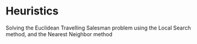 # Heuristics
Solving the Euclidean Travelling Salesman problem using the Local Search method, and the Nearest Neighbor method
